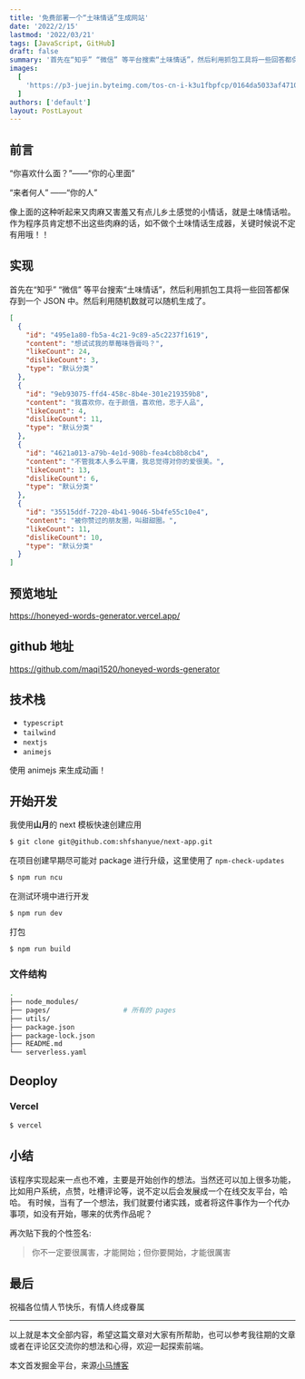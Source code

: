 ```yaml
---
title: '免费部署一个“土味情话”生成网站'
date: '2022/2/15'
lastmod: '2022/03/21'
tags: [JavaScript, GitHub]
draft: false
summary: '首先在“知乎” “微信” 等平台搜索“土味情话”，然后利用抓包工具将一些回答都保存到一个 JSON 中。然后利用随机数就可以随机生成了。'
images:
  [
    'https://p3-juejin.byteimg.com/tos-cn-i-k3u1fbpfcp/0164da5033af4710895493f25d023ecb~tplv-k3u1fbpfcp-watermark.image?',
  ]
authors: ['default']
layout: PostLayout
---
```


## 前言

“你喜欢什么面？”——“你的心里面”

“来者何人” ——“你的人”

像上面的这种听起来又肉麻又害羞又有点儿乡土感觉的小情话，就是土味情话啦。
作为程序员肯定想不出这些肉麻的话，如不做个土味情话生成器，关键时候说不定有用哦！！

## 实现

首先在“知乎” “微信” 等平台搜索“土味情话”，然后利用抓包工具将一些回答都保存到一个 JSON 中。然后利用随机数就可以随机生成了。

```json
[
  {
    "id": "495e1a80-fb5a-4c21-9c89-a5c2237f1619",
    "content": "想试试我的草莓味唇膏吗？",
    "likeCount": 24,
    "dislikeCount": 3,
    "type": "默认分类"
  },
  {
    "id": "9eb93075-ffd4-458c-8b4e-301e219359b8",
    "content": "我喜欢你，在于颜值，喜欢他，忠于人品",
    "likeCount": 4,
    "dislikeCount": 11,
    "type": "默认分类"
  },
  {
    "id": "4621a013-a79b-4e1d-908b-fea4cb8b8cb4",
    "content": "不管我本人多么平庸，我总觉得对你的爱很美。",
    "likeCount": 13,
    "dislikeCount": 6,
    "type": "默认分类"
  },
  {
    "id": "35515ddf-7220-4b41-9046-5b4fe55c10e4",
    "content": "被你赞过的朋友圈，叫甜甜圈。",
    "likeCount": 11,
    "dislikeCount": 10,
    "type": "默认分类"
  }
]
```

## 预览地址

https://honeyed-words-generator.vercel.app/

## github 地址

https://github.com/maqi1520/honeyed-words-generator

## 技术栈

- `typescript`
- `tailwind`
- `nextjs`
- `animejs`

使用 animejs 来生成动画！

## 开始开发

我使用**山月**的 next 模板快速创建应用

```bash
$ git clone git@github.com:shfshanyue/next-app.git
```

在项目创建早期尽可能对 package 进行升级，这里使用了 `npm-check-updates`

```bash
$ npm run ncu
```

在测试环境中进行开发

```bash
$ npm run dev
```

打包

```bash
$ npm run build
```

### 文件结构

```bash
.
├── node_modules/
├── pages/                  # 所有的 pages
├── utils/
├── package.json
├── package-lock.json
├── README.md
└── serverless.yaml
```

## Deoploy

### Vercel

```bash
$ vercel
```

## 小结

该程序实现起来一点也不难，主要是开始创作的想法。当然还可以加上很多功能，比如用户系统，点赞，吐槽评论等，说不定以后会发展成一个在线交友平台，哈哈。
有时候，当有了一个想法，我们就要付诸实践，或者将这件事作为一个代办事项，如没有开始，哪来的优秀作品呢？

再次贴下我的个性签名:

> 你不一定要很厲害，才能開始；但你要開始，才能很厲害

## 最后

祝福各位情人节快乐，有情人终成眷属

---

以上就是本文全部内容，希望这篇文章对大家有所帮助，也可以参考我往期的文章或者在评论区交流你的想法和心得，欢迎一起探索前端。

本文首发掘金平台，来源[小马博客](https://maqib.cn/blog/free-deploy-honeyed-words-generator)

